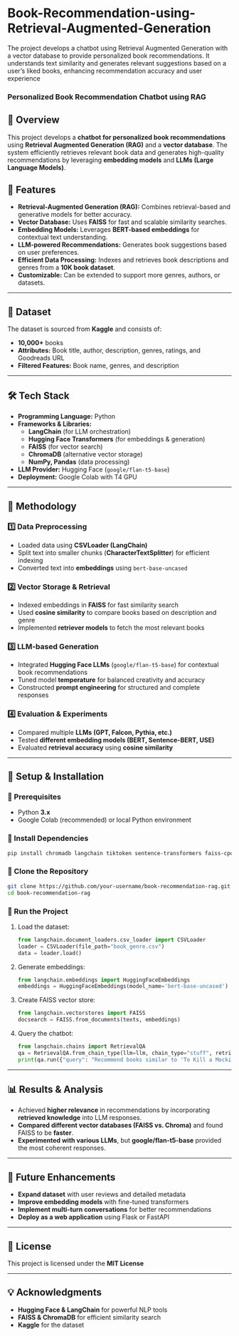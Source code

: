 # Book-Recommendation-using-Retrieval-Augmented-Generation
The project develops a chatbot using Retrieval Augmented Generation with a vector database to provide personalized book recommendations. It understands text similarity and generates relevant suggestions based on a user’s liked books, enhancing recommendation accuracy and user experience
### **Personalized Book Recommendation Chatbot using RAG**

## **📌 Overview**
This project develops a **chatbot for personalized book recommendations** using **Retrieval Augmented Generation (RAG)** and a **vector database**. The system efficiently retrieves relevant book data and generates high-quality recommendations by leveraging **embedding models** and **LLMs (Large Language Models)**.

## **🚀 Features**
- **Retrieval-Augmented Generation (RAG):** Combines retrieval-based and generative models for better accuracy.
- **Vector Database:** Uses **FAISS** for fast and scalable similarity searches.
- **Embedding Models:** Leverages **BERT-based embeddings** for contextual text understanding.
- **LLM-powered Recommendations:** Generates book suggestions based on user preferences.
- **Efficient Data Processing:** Indexes and retrieves book descriptions and genres from a **10K book dataset**.
- **Customizable:** Can be extended to support more genres, authors, or datasets.

---

## **📂 Dataset**
The dataset is sourced from **Kaggle** and consists of:
- **10,000+** books
- **Attributes:** Book title, author, description, genres, ratings, and Goodreads URL
- **Filtered Features:** Book name, genres, and description

---

## **🛠️ Tech Stack**
- **Programming Language:** Python
- **Frameworks & Libraries:**
  - **LangChain** (for LLM orchestration)
  - **Hugging Face Transformers** (for embeddings & generation)
  - **FAISS** (for vector search)
  - **ChromaDB** (alternative vector storage)
  - **NumPy, Pandas** (data processing)
- **LLM Provider:** Hugging Face (`google/flan-t5-base`)
- **Deployment:** Google Colab with T4 GPU

---

## **📖 Methodology**
### **1️⃣ Data Preprocessing**
- Loaded data using **CSVLoader (LangChain)**
- Split text into smaller chunks (**CharacterTextSplitter**) for efficient indexing
- Converted text into **embeddings** using `bert-base-uncased`

### **2️⃣ Vector Storage & Retrieval**
- Indexed embeddings in **FAISS** for fast similarity search
- Used **cosine similarity** to compare books based on description and genre
- Implemented **retriever models** to fetch the most relevant books

### **3️⃣ LLM-based Generation**
- Integrated **Hugging Face LLMs** (`google/flan-t5-base`) for contextual book recommendations
- Tuned model **temperature** for balanced creativity and accuracy
- Constructed **prompt engineering** for structured and complete responses

### **4️⃣ Evaluation & Experiments**
- Compared multiple **LLMs (GPT, Falcon, Pythia, etc.)**
- Tested **different embedding models (BERT, Sentence-BERT, USE)**
- Evaluated **retrieval accuracy** using **cosine similarity**

---

## **📌 Setup & Installation**
### **🔹 Prerequisites**
- Python **3.x**
- Google Colab (recommended) or local Python environment

### **🔹 Install Dependencies**
```bash
pip install chromadb langchain tiktoken sentence-transformers faiss-cpu
```

### **🔹 Clone the Repository**
```bash
git clone https://github.com/your-username/book-recommendation-rag.git
cd book-recommendation-rag
```

### **🔹 Run the Project**
1. Load the dataset:
   ```python
   from langchain.document_loaders.csv_loader import CSVLoader
   loader = CSVLoader(file_path="book_genre.csv")
   data = loader.load()
   ```

2. Generate embeddings:
   ```python
   from langchain.embeddings import HuggingFaceEmbeddings
   embeddings = HuggingFaceEmbeddings(model_name='bert-base-uncased')
   ```

3. Create FAISS vector store:
   ```python
   from langchain.vectorstores import FAISS
   docsearch = FAISS.from_documents(texts, embeddings)
   ```

4. Query the chatbot:
   ```python
   from langchain.chains import RetrievalQA
   qa = RetrievalQA.from_chain_type(llm=llm, chain_type="stuff", retriever=docsearch.as_retriever())
   print(qa.run({"query": "Recommend books similar to 'To Kill a Mockingbird'"}))
   ```

---

## **📊 Results & Analysis**
- Achieved **higher relevance** in recommendations by incorporating **retrieved knowledge** into LLM responses.
- **Compared different vector databases (FAISS vs. Chroma)** and found FAISS to be **faster**.
- **Experimented with various LLMs**, but **google/flan-t5-base** provided the most coherent responses.

---

## **🔧 Future Enhancements**
- **Expand dataset** with user reviews and detailed metadata
- **Improve embedding models** with fine-tuned transformers
- **Implement multi-turn conversations** for better recommendations
- **Deploy as a web application** using Flask or FastAPI

---

## **📜 License**
This project is licensed under the **MIT License**

---

## **💡 Acknowledgments**
- **Hugging Face & LangChain** for powerful NLP tools
- **FAISS & ChromaDB** for efficient similarity search
- **Kaggle** for the dataset



